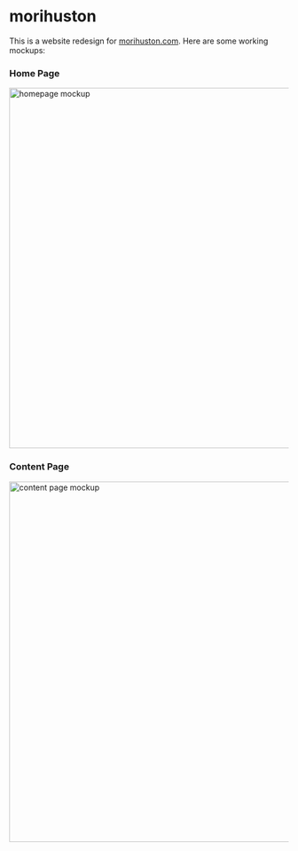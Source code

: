 morihuston
==========

This is a website redesign for <a href="morihuston.com">morihuston.com</a>. Here are some working mockups:

<h3>Home Page</h3>

<img src="Mori-Huston_v2.jpg" alt="homepage mockup" width="650px" /> 

<h3>Content Page</h3>

<img src="Mori-Huston_sub_v2.jpg" alt="content page mockup" width="650px" /> 